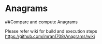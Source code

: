 # Anagrams
##Compare and compute Anagrams


Please refer wiki for build and execution steps https://github.com/imran1708/Anagrams/wiki